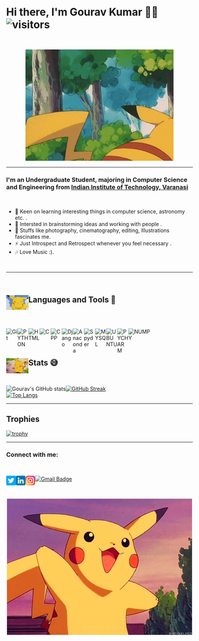 # Hi there, I'm Gourav Kumar 👋🙃 ![visitors](https://visitor-badge.glitch.me/badge?page_id=Gourav-Kr&left_color=e63946&right_color=green) 
<br>
<p align="center">
  <img aligh="center" src="https://github.com/Gourav-Kr/Gourav-Kr/blob/main/Img/giphy%20(1).gif" width="400px">
</p>

---

### I'm an Undergraduate Student, majoring in Computer Science and Engineering from  <a href="/https://www.iitbhu.ac.in/"> <b>Indian Institute of Technology</b>, Varanasi</a> 
<br>

- 🌱  Keen on learning interesting things in computer science, astronomy etc. .
- 👯  Intersted in brainstorming ideas and working with people .
- 📸  Stuffs like photography, cinematography, editing, Illustrations fascinates me.
- ⚡  Just Introspect and Retrospect whenever you feel necessary .
- 🎶  Love Music :).
<br>

---

<br>

## Languages and Tools 🧰  <img align="left" alt="Git" width="60px" src="https://github.com/Gourav-Kr/Gourav-Kr/blob/main/Img/hello%20pika.gif" /> 

<br><br>

[<img align="left" alt="Git" width="30px" src="https://github.com/sahilsingh2402/sahilsingh2402/blob/main/files_ss2402/git.svg" />](https://git-scm.com/)

[<img align="left" alt="PYTHON" width="30px" src="https://github.com/sahilsingh2402/sahilsingh2402/blob/main/files_ss2402/python.svg" />](https://www.python.org/)

[<img align="left" alt="HTML" width="30px" src="https://github.com/sahilsingh2402/sahilsingh2402/blob/main/files_ss2402/html.svg" />](https://html.com/)

[<img align="left" alt="C" width="30px" src="https://github.com/sahilsingh2402/sahilsingh2402/blob/main/files_ss2402/c-original.svg" />](https://www.cprogramming.com/)

[<img align="left" alt="CPP" width="30px" src="https://github.com/sahilsingh2402/sahilsingh2402/blob/main/files_ss2402/cpp.svg" />](https://www.cplusplus.com/)

[<img align="left" alt="Django" width="30px" src="https://github.com/sahilsingh2402/sahilsingh2402/blob/main/files_ss2402/django.svg" />](https://www.djangoproject.com/)

[<img align="left" alt="Anaconda" width="30px" src="https://github.com/sahilsingh2402/sahilsingh2402/blob/main/files_ss2402/anaconda.png" />](https://www.anaconda.com/)

[<img align="left" alt="Spyder" width="30px" src="https://github.com/sahilsingh2402/sahilsingh2402/blob/main/files_ss2402/spyder.png" />](https://www.spyder-ide.org/)

[<img align="left" alt="MYSQL" width="30px" src="https://github.com/sahilsingh2402/sahilsingh2402/blob/main/files_ss2402/mysql.svg" />](https://www.mysql.com/)

[<img align="left" alt="UBUNTU" width="30px" src="https://github.com/sahilsingh2402/sahilsingh2402/blob/main/files_ss2402/ubuntu.svg" />](https://ubuntu.com/)

[<img align="left" alt="PYCHARM" width="30px" src="https://github.com/sahilsingh2402/sahilsingh2402/blob/main/files_ss2402/pycharm.svg" />](https://www.jetbrains.com/pycharm/)

[<img align="left" alt="NUMPY" width="60px" src="https://github.com/sahilsingh2402/sahilsingh2402/blob/main/files_ss2402/numpy.svg" />](https://numpy.org/)

<br>
<br>

<br>

## Stats 😅  <img align="left" alt="Git" width="60px" src="https://github.com/Gourav-Kr/Gourav-Kr/blob/main/Img/giphy.gif" /> <br>

<!-- <img align="center" src="https://github.com/Gourav-Kr/Gourav-Kr/blob/main/Img/giphy.gif" width="90px"> -->
<br>

![Gourav's GitHub stats](https://github-readme-stats.vercel.app/api?username=Gourav-Kr&count_private=true&theme=chartreuse-dark&show_icons=true&line_height=30px)[![GitHub Streak](https://github-readme-streak-stats.herokuapp.com?user=Gourav-Kr&theme=github-dark&date_format=M%20j%5B%2C%20Y%5D&border=DDDDDD)](https://git.io/streak-stats)
<br>
[![Top Langs](https://github-readme-stats.vercel.app/api/top-langs/?username=Gourav-Kr&layout=compact&theme=chartreuse-dark&show_icons=true&line_height=40px&card_width=445px)](https://github.com/anuraghazra/github-readme-stats)


---

## Trophies

[![trophy](https://github-profile-trophy.vercel.app/?username=Gourav-kr&column=4&theme=darkhub&margin-w=10&margin-h=10)](https://github.com/Gourav-Kr/github-profile-trophy)

---

### Connect with me:

<br>

[![Gmail Badge](https://img.shields.io/badge/-gouravcoc667@gmail.com-c14438?style=flat-square&logo=Gmail&logoColor=white&link=mailto:gouravcoc667@gmail.com)](mailto:gouravcoc667@gmail.com)
[<img align="left" alt="gk | Twitter" width="26px" src="https://github.com/Gourav-Kr/Gourav-Kr/blob/main/Img/twitter.png" />](https://twitter.com/Gourav_in_lko)
[<img align="left" alt="gk | LinkedIn" width="26px" src="https://github.com/Gourav-Kr/Gourav-Kr/blob/main/Img/linkedin.png" />](https://www.linkedin.com/public-profile/settings?trk=d_flagship3_profile_self_view_public_profile&lipi=urn%3Ali%3Apage%3Ad_flagship3_profile_self_edit_contact_info%3BfjJab5P8TuScFfpTKKLuRw%3D%3D)
[<img align="left" alt="GK | Instagram" width="26px" src="https://github.com/Gourav-Kr/Gourav-Kr/blob/main/Img/instagram.png" />](https://www.instagram.com/itz_gk_gourav?r=nametag)

<br>

<p align="center">
  <img aligh="center" src="https://github.com/Gourav-Kr/Gourav-Kr/blob/main/Img/giphy.webp" width="500px">
</p>



